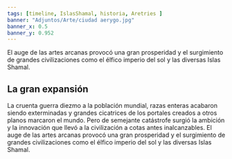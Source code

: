 ```yaml
---
tags: [timeline, IslasShamal, historia, Aretries ]
banner: "Adjuntos/Arte/ciudad aerygo.jpg"
banner_x: 0.5
banner_y: 0.952
---
```




<span
class='ob-timelines'
data-date='-1250'
data-title='La gran expansión'
data-class='white'
data-img = 'Adjuntos/Arte/ciudad aerygo.jpg'
data-end='-0000-00-00-00'>
El auge de las artes arcanas provocó una gran prosperidad y el surgimiento de grandes civilizaciones como el élfico imperio del sol y las diversas Islas Shamal.
</span>



## La gran expansión

La cruenta guerra diezmo a la población mundial, razas enteras acabaron siendo exterminadas y grandes cicatrices de los portales creados a otros planos marcaron el mundo. Pero de semejante catástrofe surgió la ambición y la innovación que llevó a la civilización a cotas antes inalcanzables. El auge de las artes arcanas provocó una gran prosperidad y el surgimiento de grandes civilizaciones como el élfico imperio del sol y las diversas Islas Shamal.
